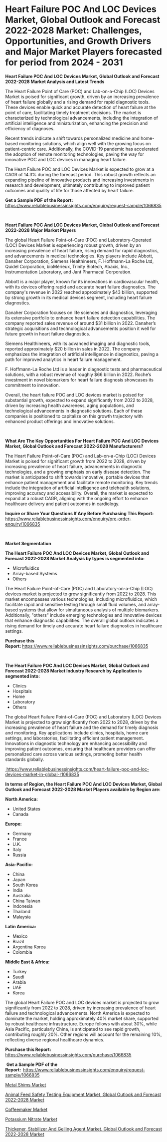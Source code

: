 <p><h1>Heart Failure POC And LOC Devices Market, Global Outlook and Forecast 2022-2028 Market: Challenges, Opportunities, and Growth Drivers and Major Market Players forecasted for period from 2024 - 2031</h1></p><p><strong>Heart Failure POC And LOC Devices Market, Global Outlook and Forecast 2022-2028 Market Analysis and Latest Trends</strong></p>
<p><p>The Heart Failure Point of Care (POC) and Lab-on-a-Chip (LOC) Devices Market is poised for significant growth, driven by an increasing prevalence of heart failure globally and a rising demand for rapid diagnostic tools. These devices enable quick and accurate detection of heart failure at the point of care, facilitating timely treatment decisions. The market is characterized by technological advancements, including the integration of artificial intelligence and miniaturization, enhancing the precision and efficiency of diagnoses.</p><p>Recent trends indicate a shift towards personalized medicine and home-based monitoring solutions, which align well with the growing focus on patient-centric care. Additionally, the COVID-19 pandemic has accelerated the adoption of remote monitoring technologies, paving the way for innovative POC and LOC devices in managing heart failure.</p><p>The Heart Failure POC and LOC Devices Market is expected to grow at a CAGR of 14.3% during the forecast period. This robust growth reflects an expanding pipeline of innovative products and increasing investments in research and development, ultimately contributing to improved patient outcomes and quality of life for those affected by heart failure.</p></p>
<p><strong>Get a Sample PDF of the Report:&nbsp;</strong> <a href="https://www.reliablebusinessinsights.com/enquiry/request-sample/1066835">https://www.reliablebusinessinsights.com/enquiry/request-sample/1066835</a></p>
<p>&nbsp;</p>
<p><strong>Heart Failure POC And LOC Devices Market, Global Outlook and Forecast 2022-2028 Major Market Players</strong></p>
<p><p>The global Heart Failure Point-of-Care (POC) and Laboratory-Operated (LOC) Devices Market is experiencing robust growth, driven by an increasing prevalence of heart failure, rising demand for rapid diagnostics, and advancements in medical technologies. Key players include Abbott, Danaher Corporation, Siemens Healthineers, F. Hoffmann-La Roche Ltd, Quidel Corporation, bioMérieux, Trinity Biotech, Abaxis, Inc., Instrumentation Laboratory, and Jant Pharmacal Corporation.</p><p>Abbott is a major player, known for its innovations in cardiovascular health, with its devices offering rapid and accurate heart failure diagnostics. The company's revenue in 2022 reached approximately $43 billion, supported by strong growth in its medical devices segment, including heart failure diagnostics.</p><p>Danaher Corporation focuses on life sciences and diagnostics, leveraging its extensive portfolio to enhance heart failure detection capabilities. The company reported sales revenue of around $31 billion in 2022. Danaher’s strategic acquisitions and technological advancements position it well for future growth in heart failure diagnostics.</p><p>Siemens Healthineers, with its advanced imaging and diagnostic tools, reported approximately $20 billion in sales in 2022. The company emphasizes the integration of artificial intelligence in diagnostics, paving a path for improved analytics in heart failure management.</p><p>F. Hoffmann-La Roche Ltd is a leader in diagnostic tests and pharmaceutical solutions, with a robust revenue of roughly $66 billion in 2022. Roche’s investment in novel biomarkers for heart failure diagnosis showcases its commitment to innovation.</p><p>Overall, the heart failure POC and LOC devices market is poised for substantial growth, expected to expand significantly from 2022 to 2028, driven by increasing health awareness, aging populations, and technological advancements in diagnostic solutions. Each of these companies is positioned to capitalize on this growth trajectory with enhanced product offerings and innovative solutions.</p></p>
<p>&nbsp;</p>
<p><strong>What Are The Key Opportunities For Heart Failure POC And LOC Devices Market, Global Outlook and Forecast 2022-2028 Manufacturers?</strong></p>
<p><p>The Heart Failure Point-of-Care (POC) and Lab-on-a-Chip (LOC) Devices Market is poised for significant growth from 2022 to 2028, driven by increasing prevalence of heart failure, advancements in diagnostic technologies, and a growing emphasis on early disease detection. The market is anticipated to shift towards innovative, portable devices that enhance patient management and facilitate remote monitoring. Key trends include the integration of artificial intelligence and telehealth solutions, improving accuracy and accessibility. Overall, the market is expected to expand at a robust CAGR, aligning with the ongoing effort to enhance healthcare delivery and patient outcomes in cardiology.</p></p>
<p><strong>Inquire or Share Your Questions If Any Before Purchasing This Report:</strong> <a href="https://www.reliablebusinessinsights.com/enquiry/pre-order-enquiry/1066835">https://www.reliablebusinessinsights.com/enquiry/pre-order-enquiry/1066835</a></p>
<p>&nbsp;</p>
<p><strong>Market Segmentation</strong></p>
<p><strong>The Heart Failure POC And LOC Devices Market, Global Outlook and Forecast 2022-2028 Market Analysis by types is segmented into:</strong></p>
<p><ul><li>Microfluidics</li><li>Array-based Systems</li><li>Others</li></ul></p>
<p><p>The Heart Failure Point-of-Care (POC) and Laboratory-on-a-Chip (LOC) devices market is projected to grow significantly from 2022 to 2028. This market encompasses various technologies, including microfluidics, which facilitate rapid and sensitive testing through small fluid volumes, and array-based systems that allow for simultaneous analysis of multiple biomarkers. Additionally, "others" include emerging technologies and innovative devices that enhance diagnostic capabilities. The overall global outlook indicates a rising demand for timely and accurate heart failure diagnostics in healthcare settings.</p></p>
<p><strong>Purchase this Report:&nbsp;</strong><a href="https://www.reliablebusinessinsights.com/purchase/1066835">https://www.reliablebusinessinsights.com/purchase/1066835</a></p>
<p>&nbsp;</p>
<p><strong>The Heart Failure POC And LOC Devices Market, Global Outlook and Forecast 2022-2028 Market Industry Research by Application is segmented into:</strong></p>
<p><ul><li>Clinics</li><li>Hospitals</li><li>Home</li><li>Laboratory</li><li>Others</li></ul></p>
<p><p>The global Heart Failure Point-of-Care (POC) and Laboratory (LOC) Devices Market is projected to grow significantly from 2022 to 2028, driven by the increasing prevalence of heart failure and the demand for timely diagnosis and monitoring. Key applications include clinics, hospitals, home care settings, and laboratories, facilitating efficient patient management. Innovations in diagnostic technology are enhancing accessibility and improving patient outcomes, ensuring that healthcare providers can offer personalized care across various settings, promoting better health standards globally.</p></p>
<p><a href="https://www.reliablebusinessinsights.com/heart-failure-poc-and-loc-devices-market-in-global-r1066835">&nbsp;https://www.reliablebusinessinsights.com/heart-failure-poc-and-loc-devices-market-in-global-r1066835</a></p>
<p><strong>In terms of Region, the Heart Failure POC And LOC Devices Market, Global Outlook and Forecast 2022-2028 Market Players available by Region are:</strong></p>
<p>
    <p> <strong> North America: </strong>
        <ul>
            <li>United States</li>
            <li>Canada</li>
        </ul>
        </p> 
    <p> <strong> Europe: </strong>
        <ul>
            <li>Germany</li>
            <li>France</li>
            <li>U.K.</li>
            <li>Italy</li>
            <li>Russia</li>
        </ul>
        </p> 
    <p> <strong> Asia-Pacific: </strong>
        <ul>
            <li>China</li>
            <li>Japan</li>
            <li>South Korea</li>
            <li>India</li>
            <li>Australia</li>
            <li>China Taiwan</li>
            <li>Indonesia</li>
            <li>Thailand</li>
            <li>Malaysia</li>
        </ul>
        </p> 
    <p> <strong> Latin America: </strong>
        <ul>
            <li>Mexico</li>
            <li>Brazil</li>
            <li>Argentina Korea</li>
            <li>Colombia</li>
        </ul>
        </p> 
    <p> <strong> Middle East & Africa: </strong>
        <ul>
            <li>Turkey</li>
            <li>Saudi</li>
            <li>Arabia</li>
            <li>UAE</li>
            <li>Korea</li>
        </ul>
    </p>
    </p>
<p><p>The global Heart Failure POC and LOC devices market is projected to grow significantly from 2022 to 2028, driven by increasing prevalence of heart failure and technological advancements. North America is expected to dominate the market, holding approximately 40% market share, supported by robust healthcare infrastructure. Europe follows with about 30%, while Asia Pacific, particularly China, is anticipated to see rapid growth, contributing roughly 20%. Other regions will account for the remaining 10%, reflecting diverse regional healthcare dynamics.</p></p>
<p><strong>Purchase this Report: </strong><a href="https://www.reliablebusinessinsights.com/purchase/1066835">https://www.reliablebusinessinsights.com/purchase/1066835</a></p>
<p>&nbsp;<strong>Get a Sample PDF of the Report:&nbsp;&nbsp;</strong><a href="https://www.reliablebusinessinsights.com/enquiry/request-sample/1066835">https://www.reliablebusinessinsights.com/enquiry/request-sample/1066835</a></p>
<p><strong></strong></p>
<p><p><a href="https://issuu.com/reportprime-2/docs/metal-shims-market-size-2030.pptx_01ae0c59696070">Metal Shims Market</a></p><p><a href="https://github.com/SanjidaMahmud54/Market-Research-Report-List-1/blob/main/animal-feed-safety-testing-equipment-market-global-outlook-and-forecast-2022-2028-market.md">Animal Feed Safety Testing Equipment Market, Global Outlook and Forecast 2022-2028 Market</a></p><p><a href="https://www.linkedin.com/pulse/coffeemaker-market-size-share-analysis-growth-trends-forecasts-7m0of?trackingId=SbVEapjGQf2EGqvpT2QWHQ%3D%3D">Coffeemaker Market</a></p><p><a href="https://www.linkedin.com/pulse/insights-potassium-nitrate-market-size-which-expanding-97-cagr-3k7gf?trackingId=7si%2F223KRzmeOsg88Zt7nA%3D%3D">Potassium Nitrate Market</a></p><p><a href="https://github.com/WashimHussain441/Market-Research-Report-List-1/blob/main/thickener-stabilizer-and-gelling-agent-market-global-outlook-and-forecast-2022-2028-market.md">Thickener, Stabilizer And Gelling Agent Market, Global Outlook and Forecast 2022-2028 Market</a></p></p>